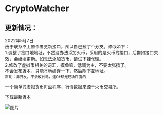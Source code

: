 # CryptoWatcher

## 更新情况：  
  2022年5月7日  
  由于联系不上原作者更新接口，所以自己拉了个分支。修改如下：  
  1.调整了接口地地址，不然没办法添加火币，采用的是火币的接口，后期如接口失效，会继续更新。如无法添加货币，请试下挂代理。  
  2.修改了虚拟币相关的词汇，摸鱼嘛，低调为主，不要太张扬了。  
不会发布版本，只能本地编译一下，然后附下载地址。  
`声明：非开发，不会改代码，连C#都是现场百度的`

一个简单的虚拟货币盯盘程序，行情数据来源于火币交易所。

[下载最新版本](https://mrlin.net/Wiki助手.zip)


![图片](https://user-images.githubusercontent.com/5013989/167252367-f0088b59-27d4-4854-a70e-a0dffc8fe63a.png)
